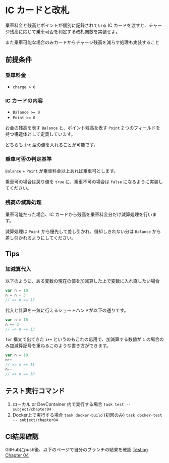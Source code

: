 # IC カードと改札

乗車料金と残高とポイントが個別に記録されている IC カードを渡すと、チャージ残高に応じて乗車可否を判定する改札関数を実装せよ。

また乗車可能な場合のみカードからチャージ残高を減らす処理も実装すること

## 前提条件

### 乗車料金

- `charge > 0`

### IC カードの内容

- `Balance >= 0`
- `Point >= 0`

お金の残高を表す `Balance` と、ポイント残高を表す `Point` 2 つのフィールドを持つ構造体として定義しています。

どちらも `int` 型の値を入れることが可能です。

### 乗車可否の判定基準

`Balance` + `Point` が乗車料金以上あれば乗車可とします。

乗車可の場合は戻り値を `true` に、乗車不可の場合は `false` になるように実装してください。

### 残高の減算処理

乗車可能だった場合、IC カードから残高を乗車料金分だけ減算処理を行います。

減算処理は `Point` から優先して差し引かれ、償却しきれない分は `Balance` から差し引かれるようにしてください。

## Tips

### 加減算代入

以下のように、ある変数の現在の値を加減算した上で変数に入れ直したい場合

```go
var n = 10
n = n + 3
// => n == 13
```

代入と計算を一気に行えるショートハンドが以下の通りです。

```go
var n = 10
n += 3
// => n == 13
```

`for` 構文で出てきた `i++` というのもこれの応用で、加減算する数値が `1` の場合のみ加減算記号を重ねるこのような書き方ができます。

```go
var n = 10
n++
// => n == 11
n--
// => n == 10
```

## テスト実行コマンド

1. ローカル or DevContainer 内で実行する場合
`task test -- subject/chapter04`
1. Docker上で実行する場合
`task docker-build` (初回のみ)
`task docker-test -- subject/chapter04`

## CI結果確認

GitHubにpush後、以下のページで自分のブランチの結果を確認
[Testing Chapter 04](https://github.com/kurupeku/hello-golang/actions/workflows/chapter04_test.yml)
